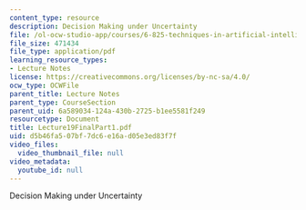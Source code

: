 ```yaml
---
content_type: resource
description: Decision Making under Uncertainty
file: /ol-ocw-studio-app/courses/6-825-techniques-in-artificial-intelligence-sma-5504-fall-2002/d5b46fa507bf7dc6e16ad05e3ed83f7f_Lecture19FinalPart1.pdf
file_size: 471434
file_type: application/pdf
learning_resource_types:
- Lecture Notes
license: https://creativecommons.org/licenses/by-nc-sa/4.0/
ocw_type: OCWFile
parent_title: Lecture Notes
parent_type: CourseSection
parent_uid: 6a589034-124a-430b-2725-b1ee5581f249
resourcetype: Document
title: Lecture19FinalPart1.pdf
uid: d5b46fa5-07bf-7dc6-e16a-d05e3ed83f7f
video_files:
  video_thumbnail_file: null
video_metadata:
  youtube_id: null
---
```

Decision Making under Uncertainty